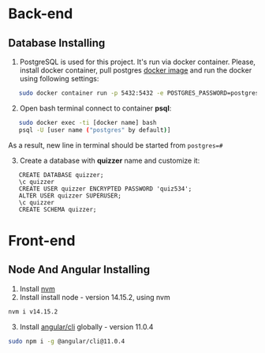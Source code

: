 # Back-end

## Database Installing

1. PostgreSQL is used for this project. It's run via docker container. Please, install docker container, pull
   postgres [docker image](https://hub.docker.com/_/postgres)
   and run the docker using following settings:
```bash
   sudo docker container run -p 5432:5432 -e POSTGRES_PASSWORD=postgres --name local_psql postgres
```

2. Open bash terminal connect to container **psql**:
```bash
   sudo docker exec -ti [docker name] bash
   psql -U [user name ("postgres" by default)]
```
   As a result, new line in terminal should be started from `postgres=#`


3. Create a database with **quizzer** name and customize it:
   
```postgresql
   CREATE DATABASE quizzer;
   \c quizzer
   CREATE USER quizzer ENCRYPTED PASSWORD 'quiz534';
   ALTER USER quizzer SUPERUSER;
   \c quizzer
   CREATE SCHEMA quizzer;
```

# Front-end

## Node And Angular Installing

1. Install [nvm](https://github.com/nvm-sh/nvm/blob/master/README.md)
2. Install install node - version 14.15.2, using nvm

```bash
nvm i v14.15.2
```

3. Install [angular/cli](https://cli.angular.io/) globally - version 11.0.4

```bash
sudo npm i -g @angular/cli@11.0.4
```
